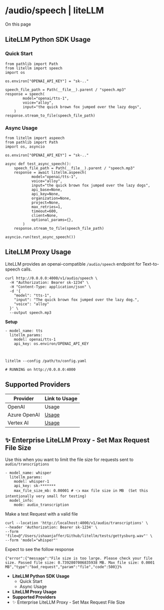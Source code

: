 # /audio/speech | liteLLM

On this page

## **LiteLLM Python SDK Usage**​

### Quick Start​
    
    
    from pathlib import Path  
    from litellm import speech  
    import os   
      
    os.environ["OPENAI_API_KEY"] = "sk-.."  
      
    speech_file_path = Path(__file__).parent / "speech.mp3"  
    response = speech(  
            model="openai/tts-1",  
            voice="alloy",  
            input="the quick brown fox jumped over the lazy dogs",  
        )  
    response.stream_to_file(speech_file_path)  
    

### Async Usage​
    
    
    from litellm import aspeech  
    from pathlib import Path  
    import os, asyncio  
      
    os.environ["OPENAI_API_KEY"] = "sk-.."  
      
    async def test_async_speech():   
        speech_file_path = Path(__file__).parent / "speech.mp3"  
        response = await litellm.aspeech(  
                model="openai/tts-1",  
                voice="alloy",  
                input="the quick brown fox jumped over the lazy dogs",  
                api_base=None,  
                api_key=None,  
                organization=None,  
                project=None,  
                max_retries=1,  
                timeout=600,  
                client=None,  
                optional_params={},  
            )  
        response.stream_to_file(speech_file_path)  
      
    asyncio.run(test_async_speech())  
    

## **LiteLLM Proxy Usage**​

LiteLLM provides an openai-compatible `/audio/speech` endpoint for Text-to-speech calls.
    
    
    curl http://0.0.0.0:4000/v1/audio/speech \  
      -H "Authorization: Bearer sk-1234" \  
      -H "Content-Type: application/json" \  
      -d '{  
        "model": "tts-1",  
        "input": "The quick brown fox jumped over the lazy dog.",  
        "voice": "alloy"  
      }' \  
      --output speech.mp3  
    

**Setup**
    
    
    - model_name: tts  
      litellm_params:  
        model: openai/tts-1  
        api_key: os.environ/OPENAI_API_KEY  
    
    
    
    litellm --config /path/to/config.yaml  
      
    # RUNNING on http://0.0.0.0:4000  
    

## **Supported Providers**​

Provider| Link to Usage  
---|---  
OpenAI| Usage  
Azure OpenAI| [Usage](/docs/providers/azure#azure-text-to-speech-tts)  
Vertex AI| [Usage](/docs/providers/vertex#text-to-speech-apis)  
  
## ✨ Enterprise LiteLLM Proxy - Set Max Request File Size​

Use this when you want to limit the file size for requests sent to `audio/transcriptions`
    
    
    - model_name: whisper  
      litellm_params:  
        model: whisper-1  
        api_key: sk-*******  
        max_file_size_mb: 0.00001 # 👈 max file size in MB  (Set this intentionally very small for testing)  
      model_info:  
        mode: audio_transcription  
    

Make a test Request with a valid file
    
    
    curl --location 'http://localhost:4000/v1/audio/transcriptions' \  
    --header 'Authorization: Bearer sk-1234' \  
    --form 'file=@"/Users/ishaanjaffer/Github/litellm/tests/gettysburg.wav"' \  
    --form 'model="whisper"'  
    

Expect to see the follow response
    
    
    {"error":{"message":"File size is too large. Please check your file size. Passed file size: 0.7392807006835938 MB. Max file size: 0.0001 MB","type":"bad_request","param":"file","code":500}}%    
    

  * **LiteLLM Python SDK Usage**
    * Quick Start
    * Async Usage
  * **LiteLLM Proxy Usage**
  * **Supported Providers**
  * ✨ Enterprise LiteLLM Proxy - Set Max Request File Size